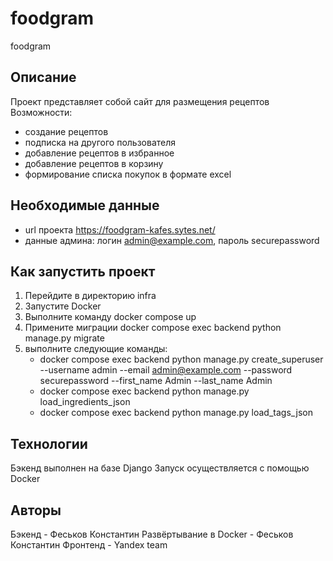 # foodgram
foodgram

## Описание

Проект представляет собой сайт для размещения рецептов
Возможности:
- создание рецептов
- подписка на другого пользователя
- добавление рецептов в избранное
- добавление рецептов в корзину
- формирование списка покупок в формате excel

## Необходимые данные
- url проекта https://foodgram-kafes.sytes.net/
- данные админа: логин admin@example.com, пароль securepassword

## Как запустить проект

1. Перейдите в директорию infra
2. Запустите Docker
3. Выполните команду docker compose up
4. Примените миграции docker compose exec backend python manage.py migrate 
5. выполните следующие команды:
   - docker compose exec backend python manage.py create_superuser --username admin --email admin@example.com --password securepassword --first_name Admin --last_name Admin
   - docker compose exec backend python manage.py load_ingredients_json 
   - docker compose exec backend python manage.py load_tags_json

## Технологии

Бэкенд выполнен на базе Django
Запуск осуществляется с помощью Docker

## Авторы

Бэкенд - Феськов Константин
Развёртывание в Docker - Феськов Константин
Фронтенд - Yandex team